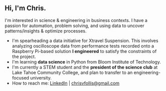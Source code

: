 ## Hi, I'm Chris.

I'm interested in science & engineering in business contexts. I have a passion for automation,
problem solving, and using data to uncover patterns/insights & optimize processes.

* I'm spearheading a data initiative for Xtravel Suspension. This involves analyzing
oscilloscope data from performance tests recorded onto a Raspberry Pi-based solution **I engineered** to satisfy
the constraints of the project.
* I'm learning **data science** in Python from Bloom Institute of Technology.
* I'm currently a STEM student and the **president of the science club** at Lake Tahoe Community
College, and plan to transfer to an engineering-focused university.
* How to reach me: [LinkedIn](https://www.linkedin.com/in/chris-follis) | [chrisvfollis@gmail.com](mailto:chrisvfollis@gmail.com)
  
